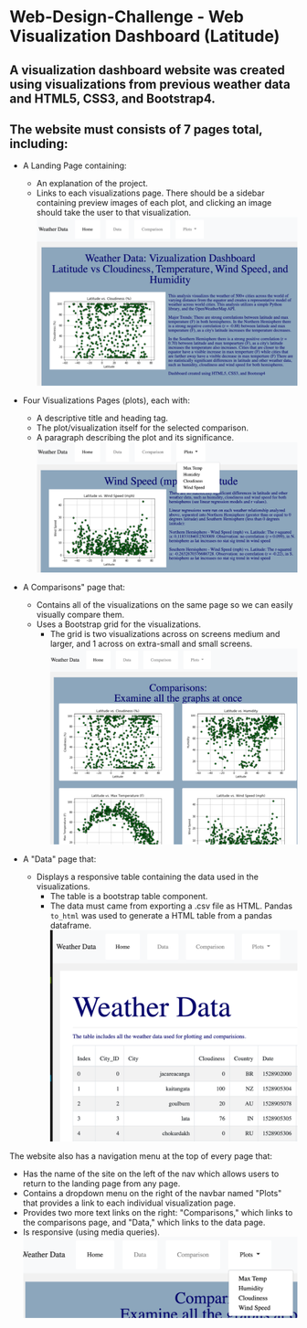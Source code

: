 # Web-Design-Challenge - Web Visualization Dashboard (Latitude)

## A visualization dashboard website was created using visualizations from previous weather data and HTML5, CSS3, and Bootstrap4.

## The website must consists of 7 pages total, including:

* A Landing Page containing:
  * An explanation of the project.
  * Links to each visualizations page. There should be a sidebar containing preview images of each plot, and clicking an image should take the user to that visualization.
  ![Landing Page](WebVisualizations/readme_images/landing.png)

* Four Visualizations Pages (plots), each with:
  * A descriptive title and heading tag.
  * The plot/visualization itself for the selected comparison.
  * A paragraph describing the plot and its significance.
  ![Visualizations Pages](WebVisualizations/readme_images/plots.png)

* A Comparisons" page that:
  * Contains all of the visualizations on the same page so we can easily visually compare them.
  * Uses a Bootstrap grid for the visualizations.
    * The grid is two visualizations across on screens medium and larger, and 1 across on extra-small and small screens.
  ![Comparisons Pages](WebVisualizations/readme_images/comparisons.png)

* A "Data" page that:
  * Displays a responsive table containing the data used in the visualizations.
    * The table is a bootstrap table component.
    * The data must came from exporting a .csv file as HTML. Pandas `to_html` was used to generate a HTML table from a pandas dataframe. 
  ![Visualizations Pages](WebVisualizations/readme_images/data.png)

The website also has a navigation menu at the top of every page that:

  * Has the name of the site on the left of the nav which allows users to return to the landing page from any page.
  * Contains a dropdown menu on the right of the navbar named "Plots" that provides a link to each individual visualization page.
  * Provides two more text links on the right: "Comparisons," which links to the comparisons page, and "Data," which links to the data page.
  * Is responsive (using media queries). 
  ![Navigation Menu](WebVisualizations/readme_images/menu.png)


